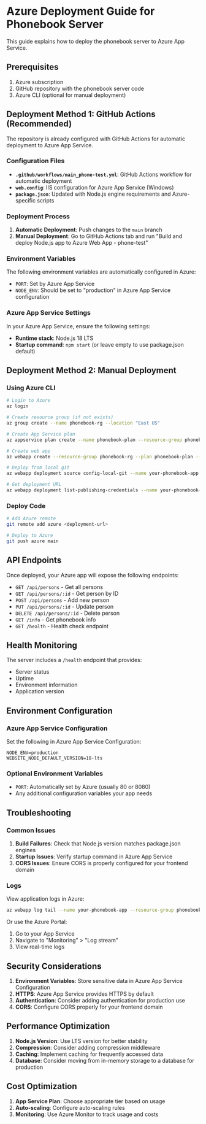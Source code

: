 # Azure Deployment Guide for Phonebook Server

This guide explains how to deploy the phonebook server to Azure App Service.

## Prerequisites

1. Azure subscription
2. GitHub repository with the phonebook server code
3. Azure CLI (optional for manual deployment)

## Deployment Method 1: GitHub Actions (Recommended)

The repository is already configured with GitHub Actions for automatic deployment to Azure App Service.

### Configuration Files

- **`.github/workflows/main_phone-test.yml`**: GitHub Actions workflow for automatic deployment
- **`web.config`**: IIS configuration for Azure App Service (Windows)
- **`package.json`**: Updated with Node.js engine requirements and Azure-specific scripts

### Deployment Process

1. **Automatic Deployment**: Push changes to the `main` branch
2. **Manual Deployment**: Go to GitHub Actions tab and run "Build and deploy Node.js app to Azure Web App - phone-test"

### Environment Variables

The following environment variables are automatically configured in Azure:
- `PORT`: Set by Azure App Service
- `NODE_ENV`: Should be set to "production" in Azure App Service configuration

### Azure App Service Settings

In your Azure App Service, ensure the following settings:
- **Runtime stack**: Node.js 18 LTS
- **Startup command**: `npm start` (or leave empty to use package.json default)

## Deployment Method 2: Manual Deployment

### Using Azure CLI

```bash
# Login to Azure
az login

# Create resource group (if not exists)
az group create --name phonebook-rg --location "East US"

# Create App Service plan
az appservice plan create --name phonebook-plan --resource-group phonebook-rg --sku B1 --is-linux

# Create web app
az webapp create --resource-group phonebook-rg --plan phonebook-plan --name your-phonebook-app --runtime "NODE|18-lts"

# Deploy from local git
az webapp deployment source config-local-git --name your-phonebook-app --resource-group phonebook-rg

# Get deployment URL
az webapp deployment list-publishing-credentials --name your-phonebook-app --resource-group phonebook-rg
```

### Deploy Code

```bash
# Add Azure remote
git remote add azure <deployment-url>

# Deploy to Azure
git push azure main
```

## API Endpoints

Once deployed, your Azure app will expose the following endpoints:

- `GET /api/persons` - Get all persons
- `GET /api/persons/:id` - Get person by ID
- `POST /api/persons` - Add new person
- `PUT /api/persons/:id` - Update person
- `DELETE /api/persons/:id` - Delete person
- `GET /info` - Get phonebook info
- `GET /health` - Health check endpoint

## Health Monitoring

The server includes a `/health` endpoint that provides:
- Server status
- Uptime
- Environment information
- Application version

## Environment Configuration

### Azure App Service Configuration

Set the following in Azure App Service Configuration:

```
NODE_ENV=production
WEBSITE_NODE_DEFAULT_VERSION=18-lts
```

### Optional Environment Variables

- `PORT`: Automatically set by Azure (usually 80 or 8080)
- Any additional configuration variables your app needs

## Troubleshooting

### Common Issues

1. **Build Failures**: Check that Node.js version matches package.json engines
2. **Startup Issues**: Verify startup command in Azure App Service
3. **CORS Issues**: Ensure CORS is properly configured for your frontend domain

### Logs

View application logs in Azure:
```bash
az webapp log tail --name your-phonebook-app --resource-group phonebook-rg
```

Or use the Azure Portal:
1. Go to your App Service
2. Navigate to "Monitoring" > "Log stream"
3. View real-time logs

## Security Considerations

1. **Environment Variables**: Store sensitive data in Azure App Service Configuration
2. **HTTPS**: Azure App Service provides HTTPS by default
3. **Authentication**: Consider adding authentication for production use
4. **CORS**: Configure CORS properly for your frontend domain

## Performance Optimization

1. **Node.js Version**: Use LTS version for better stability
2. **Compression**: Consider adding compression middleware
3. **Caching**: Implement caching for frequently accessed data
4. **Database**: Consider moving from in-memory storage to a database for production

## Cost Optimization

1. **App Service Plan**: Choose appropriate tier based on usage
2. **Auto-scaling**: Configure auto-scaling rules
3. **Monitoring**: Use Azure Monitor to track usage and costs